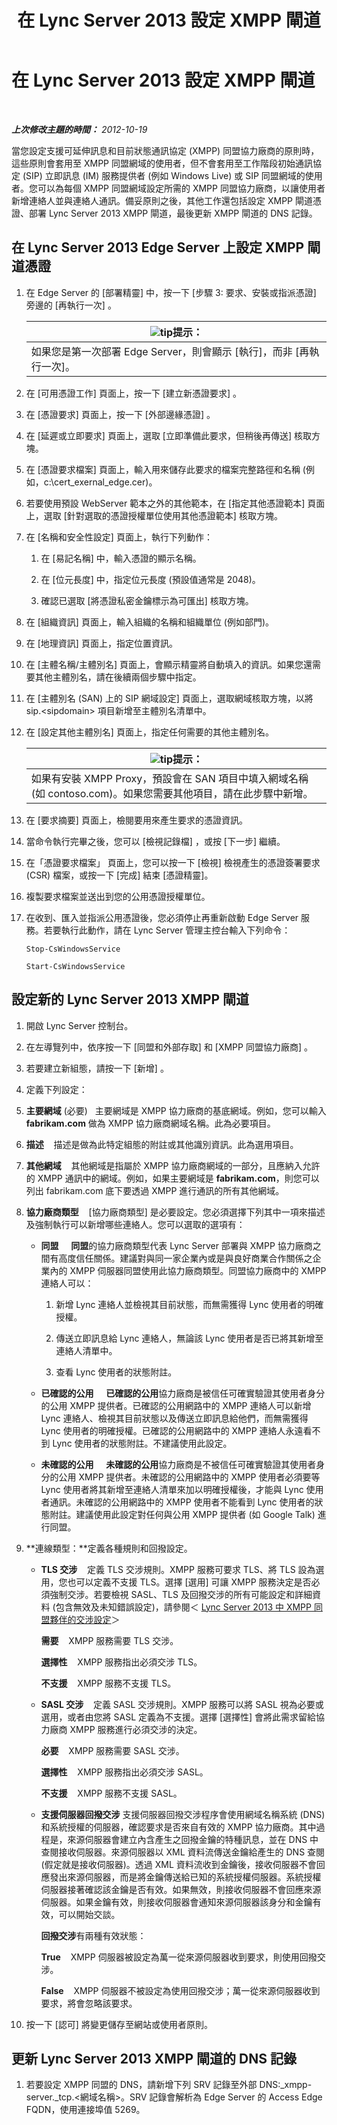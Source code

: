 ﻿---
title: 在 Lync Server 2013 設定 XMPP 閘道
TOCTitle: 在 Lync Server 2013 設定 XMPP 閘道
ms:assetid: 00777a34-cc36-4992-9459-08c14543ef6b
ms:mtpsurl: https://technet.microsoft.com/zh-tw/library/JJ687953(v=OCS.15)
ms:contentKeyID: 49889916
ms.date: 08/10/2015
mtps_version: v=OCS.15
ms.translationtype: HT
---

# 在 Lync Server 2013 設定 XMPP 閘道

 

_**上次修改主題的時間：** 2012-10-19_

當您設定支援可延伸訊息和目前狀態通訊協定 (XMPP) 同盟協力廠商的原則時，這些原則會套用至 XMPP 同盟網域的使用者，但不會套用至工作階段初始通訊協定 (SIP) 立即訊息 (IM) 服務提供者 (例如 Windows Live) 或 SIP 同盟網域的使用者。您可以為每個 XMPP 同盟網域設定所需的 XMPP 同盟協力廠商，以讓使用者新增連絡人並與連絡人通訊。備妥原則之後，其他工作還包括設定 XMPP 閘道憑證、部署 Lync Server 2013 XMPP 閘道，最後更新 XMPP 閘道的 DNS 記錄。

## 在 Lync Server 2013 Edge Server 上設定 XMPP 閘道憑證

1.  在 Edge Server 的 \[部署精靈\] 中，按一下 \[步驟 3: 要求、安裝或指派憑證\] 旁邊的 \[再執行一次\] 。
    
    <table>
    <thead>
    <tr class="header">
    <th><img src="images/JJ205025.tip(OCS.15).gif" title="tip" alt="tip" />提示：</th>
    </tr>
    </thead>
    <tbody>
    <tr class="odd">
    <td>如果您是第一次部署 Edge Server，則會顯示 [執行]，而非 [再執行一次]。</td>
    </tr>
    </tbody>
    </table>


2.  在 \[可用憑證工作\] 頁面上，按一下 \[建立新憑證要求\] 。

3.  在 \[憑證要求\] 頁面上，按一下 \[外部邊緣憑證\] 。

4.  在 \[延遲或立即要求\] 頁面上，選取 \[立即準備此要求，但稍後再傳送\] 核取方塊。

5.  在 \[憑證要求檔案\] 頁面上，輸入用來儲存此要求的檔案完整路徑和名稱 (例如，c:\\cert\_exernal\_edge.cer)。

6.  若要使用預設 WebServer 範本之外的其他範本，在 \[指定其他憑證範本\] 頁面上，選取 \[針對選取的憑證授權單位使用其他憑證範本\] 核取方塊。

7.  在 \[名稱和安全性設定\] 頁面上，執行下列動作：
    
    1.  在 \[易記名稱\] 中，輸入憑證的顯示名稱。
    
    2.  在 \[位元長度\] 中，指定位元長度 (預設值通常是 2048)。
    
    3.  確認已選取 \[將憑證私密金鑰標示為可匯出\] 核取方塊。

8.  在 \[組織資訊\] 頁面上，輸入組織的名稱和組織單位 (例如部門)。

9.  在 \[地理資訊\] 頁面上，指定位置資訊。

10. 在 \[主體名稱/主體別名\] 頁面上，會顯示精靈將自動填入的資訊。如果您還需要其他主體別名，請在後續兩個步驟中指定。

11. 在 \[主體別名 (SAN) 上的 SIP 網域設定\] 頁面上，選取網域核取方塊，以將 sip.\<sipdomain\> 項目新增至主體別名清單中。

12. 在 \[設定其他主體別名\] 頁面上，指定任何需要的其他主體別名。
    
    <table>
    <thead>
    <tr class="header">
    <th><img src="images/JJ205025.tip(OCS.15).gif" title="tip" alt="tip" />提示：</th>
    </tr>
    </thead>
    <tbody>
    <tr class="odd">
    <td>如果有安裝 XMPP Proxy，預設會在 SAN 項目中填入網域名稱 (如 contoso.com)。如果您需要其他項目，請在此步驟中新增。</td>
    </tr>
    </tbody>
    </table>


13. 在 \[要求摘要\] 頁面上，檢閱要用來產生要求的憑證資訊。

14. 當命令執行完畢之後，您可以 \[檢視記錄檔\] ，或按 \[下一步\] 繼續。

15. 在「憑證要求檔案」 頁面上，您可以按一下 \[檢視\] 檢視產生的憑證簽署要求 (CSR) 檔案，或按一下 \[完成\] 結束 \[憑證精靈\]。

16. 複製要求檔案並送出到您的公用憑證授權單位。

17. 在收到、匯入並指派公用憑證後，您必須停止再重新啟動 Edge Server 服務。若要執行此動作，請在 Lync Server 管理主控台輸入下列命令：
    
    ```
    Stop-CsWindowsService
    ```
    ```
    Start-CsWindowsService
    ```

## 設定新的 Lync Server 2013 XMPP 閘道

1.  開啟 Lync Server 控制台。

2.  在左導覽列中，依序按一下 \[同盟和外部存取\] 和 \[XMPP 同盟協力廠商\] 。

3.  若要建立新組態，請按一下 \[新增\] 。

4.  定義下列設定：

5.  **主要網域** (必要)   主要網域是 XMPP 協力廠商的基底網域。例如，您可以輸入 **fabrikam.com** 做為 XMPP 協力廠商網域名稱。此為必要項目。

6.  **描述**    描述是做為此特定組態的附註或其他識別資訊。此為選用項目。

7.  **其他網域**    其他網域是指屬於 XMPP 協力廠商網域的一部分，且應納入允許的 XMPP 通訊中的網域。例如，如果主要網域是 **fabrikam.com**，則您可以列出 fabrikam.com 底下要透過 XMPP 進行通訊的所有其他網域。

8.  **協力廠商類型**    \[協力廠商類型\] 是必要設定。您必須選擇下列其中一項來描述及強制執行可以新增哪些連絡人。您可以選取的選項有：
    
      - **同盟**     **同盟**的協力廠商類型代表 Lync Server 部署與 XMPP 協力廠商之間有高度信任關係。建議對與同一家企業內或是與良好商業合作關係之企業內的 XMPP 伺服器同盟使用此協力廠商類型。同盟協力廠商中的 XMPP 連絡人可以：
        
        1.  新增 Lync 連絡人並檢視其目前狀態，而無需獲得 Lync 使用者的明確授權。
        
        2.  傳送立即訊息給 Lync 連絡人，無論該 Lync 使用者是否已將其新增至連絡人清單中。
        
        3.  查看 Lync 使用者的狀態附註。
    
      - **已確認的公用**     **已確認的公用**協力廠商是被信任可確實驗證其使用者身分的公用 XMPP 提供者。已確認的公用網路中的 XMPP 連絡人可以新增 Lync 連絡人、檢視其目前狀態以及傳送立即訊息給他們，而無需獲得 Lync 使用者的明確授權。已確認的公用網路中的 XMPP 連絡人永遠看不到 Lync 使用者的狀態附註。不建議使用此設定。
    
      - **未確認的公用**     **未確認的公用**協力廠商是不被信任可確實驗證其使用者身分的公用 XMPP 提供者。未確認的公用網路中的 XMPP 使用者必須要等 Lync 使用者將其新增至連絡人清單來加以明確授權後，才能與 Lync 使用者通訊。未確認的公用網路中的 XMPP 使用者不能看到 Lync 使用者的狀態附註。建議使用此設定對任何與公用 XMPP 提供者 (如 Google Talk) 進行同盟。

9.  **連線類型：**定義各種規則和回撥設定。
    
      - **TLS 交涉**    定義 TLS 交涉規則。XMPP 服務可要求 TLS、將 TLS 設為選用，您也可以定義不支援 TLS。選擇 \[選用\] 可讓 XMPP 服務決定是否必須強制交涉。若要檢視 SASL、TLS 及回撥交涉的所有可能設定和詳細資料 (包含無效及未知錯誤設定)，請參閱＜ [Lync Server 2013 中 XMPP 同盟夥伴的交涉設定](lync-server-2013-negotiation-settings-for-xmpp-federated-partners.md)＞
        
           **需要**    XMPP 服務需要 TLS 交涉。
        
           **選擇性**    XMPP 服務指出必須交涉 TLS。
        
           **不支援**    XMPP 服務不支援 TLS。
    
      - **SASL 交涉**    定義 SASL 交涉規則。XMPP 服務可以將 SASL 視為必要或選用，或者由您將 SASL 定義為不支援。選擇 \[選擇性\] 會將此需求留給協力廠商 XMPP 服務進行必須交涉的決定。
        
           **必要**    XMPP 服務需要 SASL 交涉。
        
           **選擇性**    XMPP 服務指出必須交涉 SASL。
        
           **不支援**    XMPP 服務不支援 SASL。
    
      - **支援伺服器回撥交涉** 支援伺服器回撥交涉程序會使用網域名稱系統 (DNS) 和系統授權的伺服器，確認要求是否來自有效的 XMPP 協力廠商。其中過程是，來源伺服器會建立內含產生之回撥金鑰的特種訊息，並在 DNS 中查閱接收伺服器。來源伺服器以 XML 資料流傳送金鑰給產生的 DNS 查閱 (假定就是接收伺服器)。透過 XML 資料流收到金鑰後，接收伺服器不會回應發出來源伺服器，而是將金鑰傳送給已知的系統授權伺服器。系統授權伺服器接著確認該金鑰是否有效。如果無效，則接收伺服器不會回應來源伺服器。如果金鑰有效，則接收伺服器會通知來源伺服器該身分和金鑰有效，可以開始交談。
        
        **回撥交涉**有兩種有效狀態：
        
           **True**    XMPP 伺服器被設定為萬一從來源伺服器收到要求，則使用回撥交涉。
        
           **False**    XMPP 伺服器不被設定為使用回撥交涉；萬一從來源伺服器收到要求，將會忽略該要求。

10. 按一下 \[認可\] 將變更儲存至網站或使用者原則。

## 更新 Lync Server 2013 XMPP 閘道的 DNS 記錄

1.  若要設定 XMPP 同盟的 DNS，請新增下列 SRV 記錄至外部 DNS:\_xmpp-server.\_tcp.\<網域名稱\>。SRV 記錄會解析為 Edge Server 的 Access Edge FQDN，使用連接埠值 5269。

